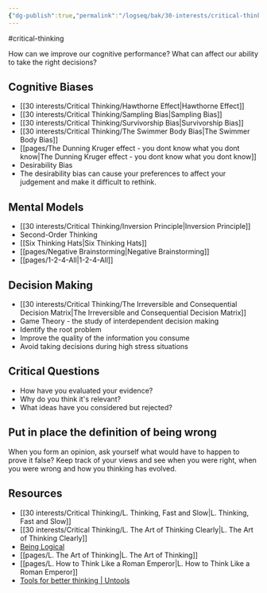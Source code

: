```yaml
---
{"dg-publish":true,"permalink":"/logseq/bak/30-interests/critical-thinking/critical-thinking/2022-08-15-t09-03-01-133-z/","dgHomeLink":true,"dgPassFrontmatter":false}
---
```


#critical-thinking

How can we improve our cognitive performance? What can affect our ability to take the right decisions?

## Cognitive Biases
- [[30 interests/Critical Thinking/Hawthorne Effect|Hawthorne Effect]]
- [[30 interests/Critical Thinking/Sampling Bias|Sampling Bias]]
- [[30 interests/Critical Thinking/Survivorship Bias|Survivorship Bias]]
- [[30 interests/Critical Thinking/The Swimmer Body Bias|The Swimmer Body Bias]]
- [[pages/The Dunning Kruger effect - you dont know what you dont know|The Dunning Kruger effect - you dont know what you dont know]]
- Desirability Bias
- The desirability bias can cause your preferences to affect your judgement and make it difficult to rethink.
## Mental Models
- [[30 interests/Critical Thinking/Inversion Principle|Inversion Principle]]
- Second-Order Thinking
- [[Six Thinking Hats|Six Thinking Hats]]
- [[pages/Negative Brainstorming|Negative Brainstorming]]
- [[pages/1-2-4-All|1-2-4-All]]
## Decision Making
- [[30 interests/Critical Thinking/The Irreversible and Consequential Decision Matrix|The Irreversible and Consequential Decision Matrix]]
- Game Theory - the study of interdependent decision making
- Identify the root problem
- Improve the quality of the information you consume
- Avoid taking decisions during high stress situations
## Critical Questions
- How have you evaluated your evidence?
- Why do you think it's relevant?
- What ideas have you considered but rejected?

## Put in place the definition of being wrong
When you form an opinion, ask yourself what would have to happen to prove it false?
Keep track of your views and see when you were right, when you were wrong and how you thinking has evolved.
## Resources
- [[30 interests/Critical Thinking/L. Thinking, Fast and Slow|L. Thinking, Fast and Slow]]
- [[30 interests/Critical Thinking/L. The Art of Thinking Clearly|L. The Art of Thinking Clearly]]
- [Being Logical](obsidian://open?vault=Highlights&file=highlights%2FBooks%2FBeing%20Logical)
- [[pages/L. The Art of Thinking|L. The Art of Thinking]]
- [[pages/L. How to Think Like a Roman Emperor|L. How to Think Like a Roman Emperor]]
- [Tools for better thinking | Untools](https://untools.co)